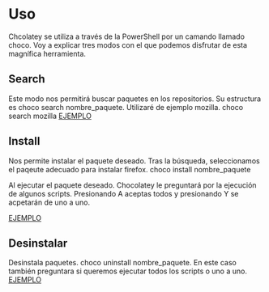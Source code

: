 # Uso
Chcolatey se utiliza a través de la PowerShell por un camando llamado choco. Voy a explicar tres modos con el que podemos disfrutar de esta magnífica herramienta.
## Search
Este modo nos permitirá buscar paquetes en los repositorios. Su estructura es choco search nombre_paquete.
Utilizaré de ejemplo mozilla.
choco search mozilla
[EJEMPLO]()

## Install
Nos permite instalar el paquete deseado.
Tras la búsqueda, seleccionamos el paqeute adecuado para instalar firefox.
choco install nombre_paquete

Al ejecutar el paquete deseado. Chocolatey le preguntará por la ejecución de algunos scripts. Presionando A aceptas todos y presionando Y se acpetarán de uno a uno.

[EJEMPLO]()

## Desinstalar
Desinstala paquetes.
choco uninstall nombre_paquete.
En este caso también preguntara si queremos ejecutar todos los scripts o uno a uno.
[EJEMPLO]()